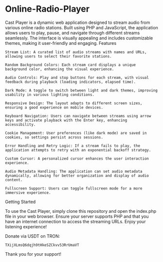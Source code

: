 # Online-Radio-Player
Cast Player is a dynamic web application designed to stream audio from various online radio stations. Built using PHP and JavaScript, the application allows users to play, pause, and navigate through different streams seamlessly. The interface is visually appealing and includes customizable themes, making it user-friendly and engaging.
Features

    Stream List: A curated list of audio streams with names and URLs, allowing users to select their favorite stations.

    Random Background Colors: Each stream card displays a unique background color, enhancing the visual experience.

    Audio Controls: Play and stop buttons for each stream, with visual feedback during playback (loading indicators, elapsed time).

    Dark Mode: A toggle to switch between light and dark themes, improving usability in various lighting conditions.

    Responsive Design: The layout adapts to different screen sizes, ensuring a good experience on mobile devices.

    Keyboard Navigation: Users can navigate between streams using arrow keys and activate playback with the Enter key, enhancing accessibility.

    Cookie Management: User preferences (like dark mode) are saved in cookies, so settings persist across sessions.

    Error Handling and Retry Logic: If a stream fails to play, the application attempts to retry with an exponential backoff strategy.

    Custom Cursor: A personalized cursor enhances the user interaction experience.

    Audio Metadata Handling: The application can set audio metadata dynamically, allowing for better organization and display of audio content.

    Fullscreen Support: Users can toggle fullscreen mode for a more immersive experience.

Getting Started

To use the Cast Player, simply clone this repository and open the index.php file in your web browser. Ensure your server supports PHP and that you have an internet connection to access the streaming URLs. Enjoy your listening experience!

Donate via USDT on TRON:

    TXijXLmsQ6dqjh9tHkeSZCkvv53RrUmaVT

Thank you for your support!

